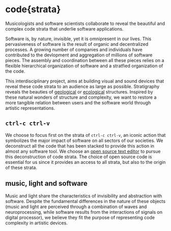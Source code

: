 # code{strata}

Musicologists and software scientists collaborate to reveal the beautiful and complex code strata that underlie software applications.

Software is, by nature, invisible, yet it is omnipresent in our lives. This pervasiveness of software is the result of organic and decentralized processes.  A growing number of companies and individuals have contributed to the devlopment and aggregation of millions of software pieces. The assembly and coordination between all these pieces relies on a flexible hierarchical organization of software and a stratfied organization of the code.

This interdisciplinary project, aims at building visual and sound devices that reveal these code strata to an audience as large as possible. Stratigraphy  reveals the beauties of [geological](http://www.jqjacobs.net/southwest/images/fajada_butte.jpg) or [ecological](https://upload.wikimedia.org/wikipedia/commons/c/c4/MUWO4193.JPG) structures. Inspired by these natural wonders of structure and complexity, we want to restore a more tangible relation between users and the software world through artistic representations.


## `ctrl-c ctrl-v`

We choose to focus first on the strata of `ctrl-c ctrl-v`, an iconic action that symbolizes the major impact of software on all sectors of our societies. We deconstruct all the code that has been stacked to provide this action in almost any software tool. We choose an [open source text editor]() to pursue this deconstruction of code strata. The choice of open source code is essential for us since it provides an access to all strata, but also to the origin of these strata.

## music, light and software

Music and light share the characteristics of invisibility and abstraction with software. Despite the fundamental differences in the nature of these objects (music and light are perceived through a combination of waves and neuroprocessing, while software results from the interactions of signals on digital processor), we believe they fit the purpose of representing code complexity in artistic devices.

